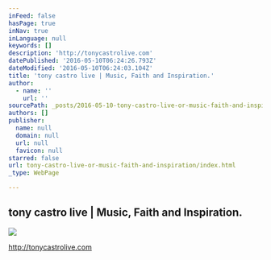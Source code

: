 ```yaml
---
inFeed: false
hasPage: true
inNav: true
inLanguage: null
keywords: []
description: 'http://tonycastrolive.com'
datePublished: '2016-05-10T06:24:26.793Z'
dateModified: '2016-05-10T06:24:03.104Z'
title: 'tony castro live | Music, Faith and Inspiration.'
author:
  - name: ''
    url: ''
sourcePath: _posts/2016-05-10-tony-castro-live-or-music-faith-and-inspiration.md
authors: []
publisher:
  name: null
  domain: null
  url: null
  favicon: null
starred: false
url: tony-castro-live-or-music-faith-and-inspiration/index.html
_type: WebPage

---
```

<article style=""><h1>tony castro live | Music, Faith and Inspiration.</h1><img src="https://s3-us-west-2.amazonaws.com/the-grid-img/p/47aae28be2b15374644a1ec742cb35d607106c1d.jpg" /></article>

http://tonycastrolive.com
